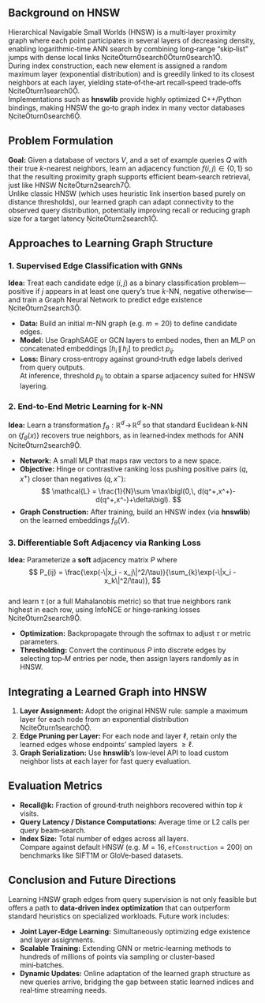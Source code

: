 ## Background on HNSW

Hierarchical Navigable Small Worlds (HNSW) is a multi‑layer proximity graph where each point participates in several layers of decreasing density, enabling logarithmic‑time ANN search by combining long‑range “skip‑list” jumps with dense local links citeturn0search0turn0search1.  
During index construction, each new element is assigned a random maximum layer (exponential distribution) and is greedily linked to its closest neighbors at each layer, yielding state‑of‑the‑art recall‑speed trade‑offs citeturn1search0.  
Implementations such as **hnswlib** provide highly optimized C++/Python bindings, making HNSW the go‑to graph index in many vector databases citeturn0search6.

## Problem Formulation

**Goal:** Given a database of vectors $V$, and a set of example queries $Q$ with their true $k$-nearest neighbors, learn an adjacency function $f(i,j)\in\{0,1\}$ so that the resulting proximity graph supports efficient beam‑search retrieval, just like HNSW citeturn2search7.  
Unlike classic HNSW (which uses heuristic link insertion based purely on distance thresholds), our learned graph can adapt connectivity to the observed query distribution, potentially improving recall or reducing graph size for a target latency citeturn2search1.  

## Approaches to Learning Graph Structure

### 1. Supervised Edge Classification with GNNs  
**Idea:** Treat each candidate edge $(i,j)$ as a binary classification problem—positive if $j$ appears in at least one query’s true $k$-NN, negative otherwise—and train a Graph Neural Network to predict edge existence citeturn2search3.  
- **Data:** Build an initial $m$-NN graph (e.g. $m=20$) to define candidate edges.  
- **Model:** Use GraphSAGE or GCN layers to embed nodes, then an MLP on concatenated embeddings $[h_i \,\|\, h_j]$ to predict $p_{ij}$.  
- **Loss:** Binary cross‑entropy against ground‑truth edge labels derived from query outputs.  
At inference, threshold $p_{ij}$ to obtain a sparse adjacency suited for HNSW layering.

### 2. End‑to‑End Metric Learning for k‑NN  
**Idea:** Learn a transformation $f_\theta: \mathbb{R}^d\!\to\!\mathbb{R}^d$ so that standard Euclidean k‑NN on $\{f_\theta(x)\}$ recovers true neighbors, as in learned‑index methods for ANN citeturn2search9.  
- **Network:** A small MLP that maps raw vectors to a new space.  
- **Objective:** Hinge or contrastive ranking loss pushing positive pairs $(q,x^+)$ closer than negatives $(q,x^-)$:  
  $$
    \mathcal{L} = \frac{1}{N}\sum \max\bigl(0,\, d(q^+,x^+)-d(q^+,x^-)+\delta\bigl).
  $$  
- **Graph Construction:** After training, build an HNSW index (via **hnswlib**) on the learned embeddings $f_\theta(V)$.  

### 3. Differentiable Soft Adjacency via Ranking Loss  
**Idea:** Parameterize a **soft** adjacency matrix $P$ where  
$$
  P_{ij} = \frac{\exp(-\|x_i - x_j\|^2/\tau)}{\sum_{k}\exp(-\|x_i - x_k\|^2/\tau)},
$$  
and learn $\tau$ (or a full Mahalanobis metric) so that true neighbors rank highest in each row, using InfoNCE or hinge‑ranking losses citeturn2search9.  
- **Optimization:** Backpropagate through the softmax to adjust $\tau$ or metric parameters.  
- **Thresholding:** Convert the continuous $P$ into discrete edges by selecting top‑$M$ entries per node, then assign layers randomly as in HNSW.

## Integrating a Learned Graph into HNSW

1. **Layer Assignment:** Adopt the original HNSW rule: sample a maximum layer for each node from an exponential distribution citeturn1search0.  
2. **Edge Pruning per Layer:** For each node and layer $\ell$, retain only the learned edges whose endpoints’ sampled layers $\ge\ell$.  
3. **Graph Serialization:** Use **hnswlib**’s low‑level API to load custom neighbor lists at each layer for fast query evaluation.  

## Evaluation Metrics

- **Recall@k:** Fraction of ground‑truth neighbors recovered within top $k$ visits.  
- **Query Latency / Distance Computations:** Average time or L2 calls per query beam‑search.  
- **Index Size:** Total number of edges across all layers.  
Compare against default HNSW (e.g. $M=16,\; \texttt{efConstruction}=200$) on benchmarks like SIFT1M or GloVe‑based datasets.

## Conclusion and Future Directions

Learning HNSW graph edges from query supervision is not only feasible but offers a path to **data‑driven index optimization** that can outperform standard heuristics on specialized workloads. Future work includes:

- **Joint Layer‑Edge Learning:** Simultaneously optimizing edge existence and layer assignments.  
- **Scalable Training:** Extending GNN or metric‑learning methods to hundreds of millions of points via sampling or cluster‑based mini‑batches.  
- **Dynamic Updates:** Online adaptation of the learned graph structure as new queries arrive, bridging the gap between static learned indices and real‑time streaming needs.